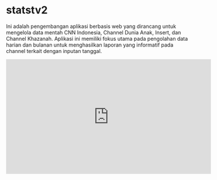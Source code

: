 # statstv2
Ini adalah pengembangan aplikasi berbasis web yang dirancang untuk mengelola data mentah CNN Indonesia, Channel Dunia Anak, Insert, dan Channel Khazanah. Aplikasi ini memiliki fokus utama pada pengolahan data harian dan bulanan untuk menghasilkan laporan yang informatif pada channel terkait dengan inputan tanggal.

<iframe width="560" height="315" src="https://www.youtube.com/embed/VIDEO_ID" frameborder="0" allowfullscreen></iframe>
